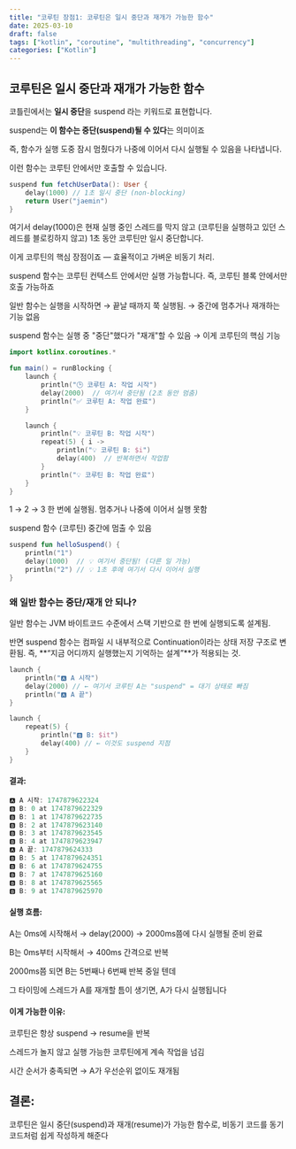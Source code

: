 ```yaml
---
title: "코루틴 장점1: 코루틴은 일시 중단과 재개가 가능한 함수"
date: 2025-03-10
draft: false
tags: ["kotlin", "coroutine", "multithreading", "concurrency"]
categories: ["Kotlin"]
---
```


## 코루틴은 일시 중단과 재개가 가능한 함수

코틀린에서는 **일시 중단**을 suspend 라는 키워드로 표현합니다.

suspend는 **이 함수는 중단(suspend)될 수 있다**는 의미이죠

즉, 함수가 실행 도중 잠시 멈췄다가 나중에 이어서 다시 실행될 수 있음을 나타냅니다.

이런 함수는 코루틴 안에서만 호출할 수 있습니다.

```kotlin
suspend fun fetchUserData(): User {
    delay(1000) // 1초 일시 중단 (non-blocking)
    return User("jaemin")
}
```

여기서 delay(1000)은 현재 실행 중인 스레드를 막지 않고 (코루틴을 실행하고 있던 스레드를 블로킹하지 않고) 
1초 동안 코루틴만 일시 중단합니다. 

이게 코루틴의 핵심 장점이죠 — 효율적이고 가벼운 비동기 처리.

suspend 함수는 코루틴 컨텍스트 안에서만 실행 가능합니다.
즉, 코루틴 블록 안에서만 호출 가능하죠

일반 함수는 실행을 시작하면 → 끝날 때까지 쭉 실행됨.
→ 중간에 멈추거나 재개하는 기능 없음

suspend 함수는 실행 중 "중단"했다가 "재개"할 수 있음
→ 이게 코루틴의 핵심 기능

```kotlin
import kotlinx.coroutines.*

fun main() = runBlocking {
    launch {
        println("🕒 코루틴 A: 작업 시작")
        delay(2000)  // 여기서 중단됨 (2초 동안 멈춤)
        println("✅ 코루틴 A: 작업 완료")
    }

    launch {
        println("💡 코루틴 B: 작업 시작")
        repeat(5) { i ->
            println("💡 코루틴 B: $i")
            delay(400)  // 반복하면서 작업함
        }
        println("💡 코루틴 B: 작업 완료")
    }
}

```

1 → 2 → 3 한 번에 실행됨. 멈추거나 나중에 이어서 실행 못함

suspend 함수 (코루틴)
중간에 멈출 수 있음

```kotlin
suspend fun helloSuspend() {
    println("1")
    delay(1000)  // 💡 여기서 중단됨! (다른 일 가능)
    println("2") // 💡 1초 후에 여기서 다시 이어서 실행
}
```

### 왜 일반 함수는 중단/재개 안 되나?
일반 함수는 JVM 바이트코드 수준에서 스택 기반으로 한 번에 실행되도록 설계됨.

반면 suspend 함수는 컴파일 시 내부적으로 Continuation이라는 상태 저장 구조로 변환됨.
즉, **“지금 어디까지 실행했는지 기억하는 설계”**가 적용되는 것.

```kotlin
launch {
    println("🅰️ A 시작")
    delay(2000) // ← 여기서 코루틴 A는 "suspend" = 대기 상태로 빠짐
    println("🅰️ A 끝")
}

launch {
    repeat(5) {
        println("🅱️ B: $it")
        delay(400) // ← 이것도 suspend 지점
    }
}
```

#### 결과:
```kotlin
🅰️ A 시작: 1747879622324
🅱️ B: 0 at 1747879622329
🅱️ B: 1 at 1747879622735
🅱️ B: 2 at 1747879623140
🅱️ B: 3 at 1747879623545
🅱️ B: 4 at 1747879623947
🅰️ A 끝: 1747879624333
🅱️ B: 5 at 1747879624351
🅱️ B: 6 at 1747879624755
🅱️ B: 7 at 1747879625160
🅱️ B: 8 at 1747879625565
🅱️ B: 9 at 1747879625970
```

#### 실행 흐름:
A는 0ms에 시작해서 → delay(2000) → 2000ms쯤에 다시 실행될 준비 완료

B는 0ms부터 시작해서 → 400ms 간격으로 반복

2000ms쯤 되면 B는 5번째나 6번째 반복 중일 텐데

그 타이밍에 스레드가 A를 재개할 틈이 생기면, A가 다시 실행됩니다

####  이게 가능한 이유:
코루틴은 항상 suspend → resume을 반복

스레드가 놀지 않고 실행 가능한 코루틴에게 계속 작업을 넘김

시간 순서가 충족되면 → A가 우선순위 없이도 재개됨

## 결론:
코루틴은 일시 중단(suspend)과 재개(resume)가 가능한 함수로, 비동기 코드를 동기 코드처럼 쉽게 작성하게 해준다